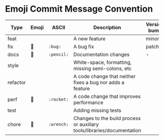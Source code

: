 # Emoji Commit Message Convention

| Type | Emoji | ASCII | Description   | Version bump |
| ---- | ----- | ----- | ------------- | ------------ |
| feat |       |       | A new feature | minor        |
| fix | :bug:  | `:bug:` | A bug fix | patch |
| docs| :pencil: | `:pencil:` | Documentation changes | - |
| style | | ` ` | White-space, formatting, missing semi-colons, etc
| refactor | | ` ` | A code change that neither fixes a bug nor adds a feature
| perf | :rocket: | `:rocket:` | A code change that improves performance
| test | | ` ` | Adding missing tests
| chore | :wrench: | `:wrench:` | Changes to the build process or auxiliary tools/libraries/documentation
